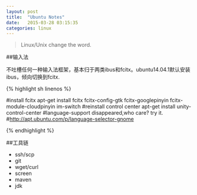 ```yaml
---
layout: post
title:  "Ubuntu Notes"
date:   2015-03-28 03:15:35
categories: linux
---
```

>Linux/Unix change the word.

##输入法

不吐槽任何一种输入法框架，基本归于两类ibus和fcitx。ubuntu14.04.1默认安装ibus，倾向切换到fcitx.

{% highlight sh linenos %}

#install fcitx
apt-get install fcitx fcitx-config-gtk fcitx-googlepinyin fcitx-module-cloudpinyin  im-switch
#reinstall control center
apt-get install unity-control-center
#language-support disappeared,who care? try it.
#http://apt.ubuntu.com/p/language-selector-gnome

{% endhighlight %}

##工具链

* ssh/scp
* git 
* wget/curl
* screen
* maven
* jdk

